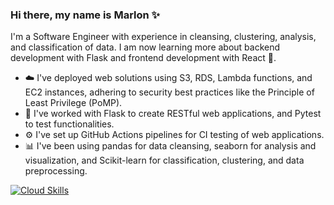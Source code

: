 ### Hi there, my name is Marlon ✨

I'm a Software Engineer with experience in cleansing, clustering, analysis, and classification of data. I am now learning more about backend development with Flask and frontend development with React 🌱.

- ☁️ I've deployed web solutions using S3, RDS, Lambda functions, and EC2 instances, adhering to security best practices like the Principle of Least Privilege (PoMP).
- 🛞 I've worked with Flask to create RESTful web applications, and Pytest to test functionalities.
- ⚙️ I've set up GitHub Actions pipelines for CI testing of web applications.
- 📊 I've been using pandas for data cleansing, seaborn for analysis and visualization, and Scikit-learn for classification, clustering, and data preprocessing.

[![Cloud Skills](https://skillicons.dev/icons?i=aws,gcp,linux,flask,py,postgres,githubactions,sklearn&perline=3)](https://skillicons.dev)


<!--

[![Cloud Skills](https://skillicons.dev/icons?i=aws,gcp,linux&perline=3)](https://skillicons.dev)
[![Dev Skills](https://skillicons.dev/icons?i=flask,py,postgres&perline=3)](https://skillicons.dev)
[![CI Skills](https://skillicons.dev/icons?i=githubactions&perline=1)](https://skillicons.dev)
[![AI Skills](https://skillicons.dev/icons?i=sklearn&perline=1)](https://skillicons.dev)

**Marlondot/Marlondot** is a ✨ _special_ ✨ repository because its `README.md` (this file) appears on your GitHub profile.

Here are some ideas to get you started:

- 🔭 I’m currently working on ...
- 🌱 I’m currently learning ...
- 👯 I’m looking to collaborate on ...
- 🤔 I’m looking for help with ...
- 💬 Ask me about ...
- 📫 How to reach me: ...
- 😄 Pronouns: ...
- ⚡ Fun fact: ...
-->
